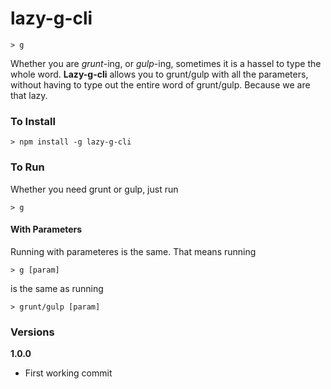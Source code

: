# lazy-g-cli

    > g

Whether you are *grunt*-ing, or *gulp*-ing, sometimes it is a hassel to type the whole word. **Lazy-g-cli** allows you to grunt/gulp with all the parameters, without having to type out the entire word of grunt/gulp. Because we are that lazy.

### To Install

    > npm install -g lazy-g-cli

### To Run

Whether you need grunt or gulp, just run

    > g

#### With Parameters

Running with parameteres is the same. That means running

    > g [param]

is the same as running

    > grunt/gulp [param]

### Versions

**1.0.0**
* First working commit

